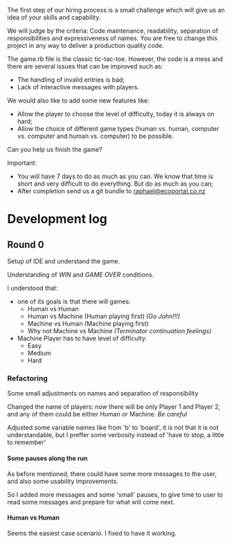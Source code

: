 The first step of our hiring process is a small challenge which will give us an idea of your skills and capability.

We will judge by the criteria: Code maintenance, readability, separation of responsibilities and expressiveness of names. You are free to change this project in any way to deliver a production quality code.

The game.rb file is the classic tic-tac-toe. However, the code is a mess and there are several issues that can be improved such as:
- The handling of invalid entries is bad;
- Lack of interactive messages with players.

We would also like to add some new features like:
- Allow the player to choose the level of difficulty, today it is always on hard;
- Allow the choice of different game types (human vs. human, computer vs. computer and human vs. computer) to be possible.

Can you help us finish the game?

Important:
- You will have 7 days to do as much as you can. We know that time is short and very difficult to do everything. But do as much as you can;
- After completion send us a git bundle to raphael@ecoportal.co.nz


# Development log


## Round 0

Setup of IDE and understand the game.

Understanding of *WIN* and *GAME OVER* conditions.

I understood that:
* one of its goals is that there will games:
  * Human vs Human
  * Human vs Machine (Human playing first) *(Go John!!!)*
  * Machine vs Human (Machine playing first)
  * Why not Machine vs Machine *(Terminator continuation feelings)*
* Machine Player has to have level of difficulty.
  * Easy
  * Medium
  * Hard

### Refactoring

Some small adjustments on names and separation of responsibility

Changed the name of players: now there will be only Player 1 and Player 2, and any of them could be either Human or Machine. *Be careful*

Adjusted some variable names like from 'b' to 'board', it is not that it is not understandable, but I preffer some verbosity instead of 'have to stop, a little to remember'

#### Some pauses along the run
As before mentioned, there could have some more messages to the user, and also some usability improvements.

So I added more messages and some 'small' pauses, to give time to user to read some messages and prepare for what will come next.

#### Human vs Human
Seems the easiest case scenario.
I fixed to have it working.